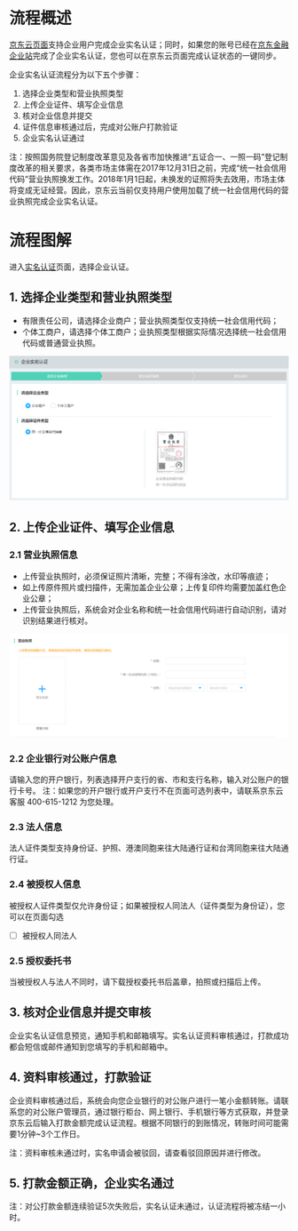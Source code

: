 # 流程概述
[京东云页面](https://realname.jdcloud.com/account/verify)支持企业用户完成企业实名认证；同时，如果您的账号已经在[京东金融企业站](https://biz.jd.com)完成了企业实名认证，您也可以在京东云页面完成认证状态的一键同步。

企业实名认证流程分为以下五个步骤：

 1. 选择企业类型和营业执照类型
 2. 上传企业证件、填写企业信息
 3. 核对企业信息并提交
 4. 证件信息审核通过后，完成对公账户打款验证
 5. 企业实名认证通过

注：按照国务院登记制度改革意见及各省市加快推进“五证合一、一照一码”登记制度改革的相关要求，各类市场主体需在2017年12月31日之前，完成“统一社会信用代码”营业执照换发工作。2018年1月1日起，未换发的证照将失去效用，市场主体将变成无证经营。因此，京东云当前仅支持用户使用加载了统一社会信用代码的营业执照完成企业实名认证。


# 流程图解
进入[实名认证](https://realname.jdcloud.com/account/verify)页面，选择企业认证。

 ## 1. 选择企业类型和营业执照类型

 - 有限责任公司，请选择企业商户；营业执照类型仅支持统一社会信用代码；
 - 个体工商户，请选择个体工商户；业执照类型根据实际情况选择统一社会信用代码或普通营业执照。
 
![](../../../image/User/newrealname/1.%E9%80%89%E6%8B%A9%E8%AE%A4%E8%AF%81%E7%B1%BB%E5%9E%8B.png)

## 2. 上传企业证件、填写企业信息
### 2.1 营业执照信息
-  上传营业执照时，必须保证照片清晰，完整；不得有涂改，水印等痕迹；
-  如上传原件照片或扫描件，无需加盖企业公章；上传复印件均需要加盖红色企业公章；
- 上传营业执照后，系统会对企业名称和统一社会信用代码进行自动识别，请对识别结果进行核对。

![](../../../image/User/newrealname/3.%E5%A1%AB%E5%86%99%E8%90%A5%E4%B8%9A%E6%89%A7%E7%85%A7%E4%BF%A1%E6%81%AF.png)

### 2.2 企业银行对公账户信息


请输入您的开户银行，列表选择开户支行的省、市和支行名称，输入对公账户的银行卡号。
注：如果您的开户银行或开户支行不在页面可选列表中，请联系京东云客服 400-615-1212 为您处理。

### 2.3 法人信息
法人证件类型支持身份证、护照、港澳同胞来往大陆通行证和台湾同胞来往大陆通行证。

### 2.4 被授权人信息
被授权人证件类型仅允许身份证；如果被授权人同法人（证件类型为身份证），您可以在页面勾选 
- [ ] 被授权人同法人

### 2.5 授权委托书
当被授权人与法人不同时，请下载授权委托书后盖章，拍照或扫描后上传。

## 3. 核对企业信息并提交审核
企业实名认证信息预览，通知手机和邮箱填写。实名认证资料审核通过，打款成功都会短信或邮件通知到您填写的手机和邮箱中。

## 4. 资料审核通过，打款验证

企业资料审核通过后，系统会向您企业银行的对公账户进行一笔小金额转账。请联系您的对公账户管理员，通过银行柜台、网上银行、手机银行等方式获取，并登录京东云后输入打款金额完成认证流程。根据不同银行的到账情况，转账时间可能需要1分钟~3个工作日。

注：资料审核未通过时，实名申请会被驳回，请查看驳回原因并进行修改。

## 5. 打款金额正确，企业实名通过


注：对公打款金额连续验证5次失败后，实名认证未通过，认证流程将被冻结一小时。
